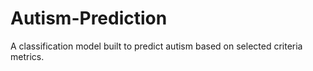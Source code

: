 # Autism-Prediction
A classification model built to predict autism based on selected criteria metrics.

